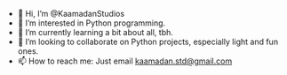 - 👋 Hi, I’m @KaamadanStudios
- 👀 I’m interested in Python programming.
- 🌱 I’m currently learning a bit about all, tbh.
- 💞️ I’m looking to collaborate on Python projects, especially light and fun ones.
- 📫 How to reach me: Just email kaamadan.std@gmail.com

<!---
KaamadanStudios/KaamadanStudios is a ✨ special ✨ repository because its `README.md` (this file) appears on your GitHub profile.
You can click the Preview link to take a look at your changes.
--->
